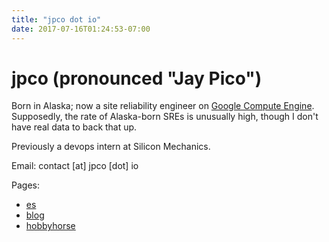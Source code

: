 ```yaml
---
title: "jpco dot io"
date: 2017-07-16T01:24:53-07:00
---
```


# jpco (pronounced "Jay Pico")

Born in Alaska; now a site reliability engineer on [Google Compute Engine](https://cloud.google.com/compute).  Supposedly, the rate of Alaska-born SREs is unusually high, though I don't have real data to back that up.

Previously a devops intern at Silicon Mechanics.

Email: contact [at] jpco [dot] io

Pages:

 - [es](/es)
 - [blog](/blog)
 - [hobbyhorse](/hobbyhorse.html)
